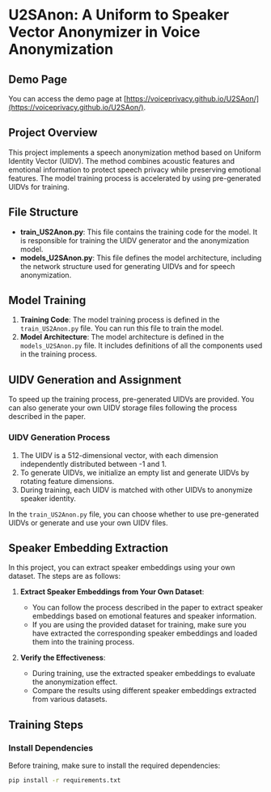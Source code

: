 # U2SAnon: A Uniform to Speaker Vector Anonymizer in Voice Anonymization
## Demo Page
You can access the demo page at [https://voiceprivacy.github.io/U2SAon/](https://voiceprivacy.github.io/U2SAon/).
## Project Overview
This project implements a speech anonymization method based on Uniform Identity Vector (UIDV). The method combines acoustic features and emotional information to protect speech privacy while preserving emotional features. The model training process is accelerated by using pre-generated UIDVs for training.

## File Structure
- **train_US2Anon.py**: This file contains the training code for the model. It is responsible for training the UIDV generator and the anonymization model.
- **models_U2SAnon.py**: This file defines the model architecture, including the network structure used for generating UIDVs and for speech anonymization.

## Model Training
1. **Training Code**: The model training process is defined in the `train_US2Anon.py` file. You can run this file to train the model.
2. **Model Architecture**: The model architecture is defined in the `models_U2SAnon.py` file. It includes definitions of all the components used in the training process.

## UIDV Generation and Assignment
To speed up the training process, pre-generated UIDVs are provided. You can also generate your own UIDV storage files following the process described in the paper.

### UIDV Generation Process
1. The UIDV is a 512-dimensional vector, with each dimension independently distributed between -1 and 1.
2. To generate UIDVs, we initialize an empty list and generate UIDVs by rotating feature dimensions.
3. During training, each UIDV is matched with other UIDVs to anonymize speaker identity.

In the `train_US2Anon.py` file, you can choose whether to use pre-generated UIDVs or generate and use your own UIDV files.

## Speaker Embedding Extraction
In this project, you can extract speaker embeddings using your own dataset. The steps are as follows:

1. **Extract Speaker Embeddings from Your Own Dataset**:
   - You can follow the process described in the paper to extract speaker embeddings based on emotional features and speaker information.
   - If you are using the provided dataset for training, make sure you have extracted the corresponding speaker embeddings and loaded them into the training process.

2. **Verify the Effectiveness**:
   - During training, use the extracted speaker embeddings to evaluate the anonymization effect.
   - Compare the results using different speaker embeddings extracted from various datasets.

## Training Steps
### Install Dependencies
Before training, make sure to install the required dependencies:
```bash
pip install -r requirements.txt
